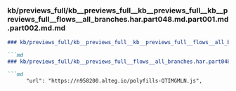 ### kb/previews_full/kb__previews_full__kb__previews_full__kb__previews_full__flows__all_branches.har.part048.md.part001.md.part002.md.md

```md
### kb/previews_full/kb__previews_full__kb__previews_full__flows__all_branches.har.part048.md.part001.md.part002.md

```md
### kb/previews_full/kb__previews_full__flows__all_branches.har.part048.md.part001.md (part 002)

```md
      "url": "https://n958200.alteg.io/polyfills-QTIMGMLN.js",
           
```

```

```

```
